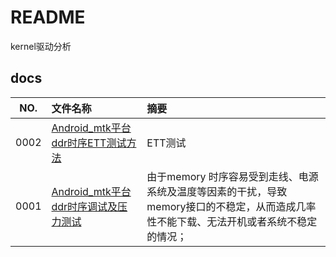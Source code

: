 # README

kernel驱动分析

## docs

NO.|文件名称|摘要
:--:|:--|:--
0002| [Android_mtk平台ddr时序ETT测试方法](docs/0002_Android_mtk平台ddr时序ETT测试方法.md) | ETT测试
0001| [Android_mtk平台ddr时序调试及压力测试](docs/0001_Android_mtk平台ddr时序调试及压力测试.md) | 由于memory 时序容易受到走线、电源系统及温度等因素的干扰，导致memory接口的不稳定，从而造成几率性不能下载、无法开机或者系统不稳定的情况；

